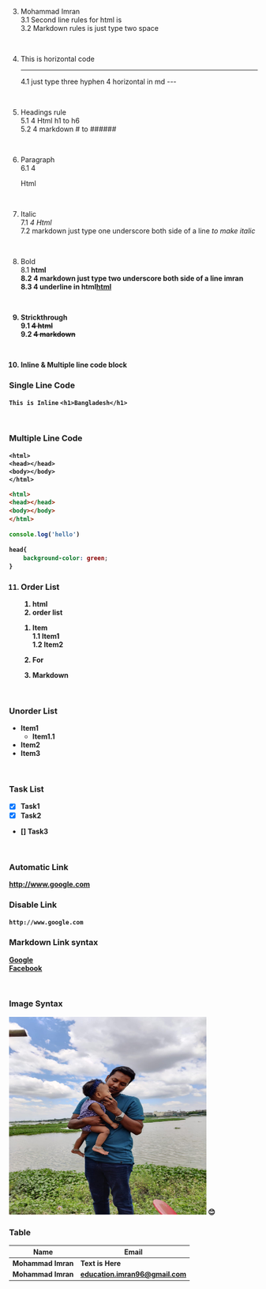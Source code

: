 <!-- markdown tutorial-->  
3. Mohammad Imran  
	3.1 Second line rules for html is <br/>
	3.2 Markdown rules is just type two space 
    
    <br/> 
4. This is horizontal code<hr/>
	4.1 just type three hyphen 4 horizontal in md ---  

    <br/>
5. Headings rule  
	5.1 4 Html h1 to h6  
	5.2 4 markdown # to ######  

    <br/>
6. Paragraph  
	6.1 4 <p>Html</p>

    <br/>
7. Italic  
	7.1 <i>4 Html</i>  
	7.2 markdown just type one underscore both side of a line _to make italic_ 

    <br/> 
8. Bold  
	8.1 <b>html  
	8.2 4 markdown just type two underscore both side of a line __imran__  
	8.3 4 underline in html<u>html</u>  

    <br/>
9. Strickthrough  
	9.1 <del>4 html</del>  
	9.2 ~~4 markdown~~  

    <br/>
10. Inline & Multiple line code block  

### Single Line Code
`This is Inline`
`<h1>Bangladesh</h1>`

<br/>

### Multiple Line Code
```
<html>
<head></head>
<body></body>
</html>

```
```html
<html>
<head></head>
<body></body>
</html>
```
```javascript
console.log('hello')
```
```css
head{
    background-color: green;
}
```
11. ### Order List

    <ol>
    <li>html</li>
    <li>order list</li>
    </ol>

    1. Item<br>
        1.1 Item1  
        1.2 Item2
    2. For 

    3. Markdown

    <br/>
### Unorder List

- Item1
    - Item1.1
- Item2
- Item3

 <br/>

### Task List
- [x] Task1
- [x] Task2
- [] Task3

<br/>

### Automatic Link

http://www.google.com

### Disable Link

`http://www.google.com`

### Markdown Link syntax

[Google](websitelink)  
[Facebook](facebookline)


</br>

### Image Syntax   

<!--![Profile](./images/imran_tasneem.jpg)-->
<img src="./images/imran_tasneem.jpg" width="400" height="400" title="profile image"/>  
😊

</br>

### Table  

| Name | Email |
| -----| ----- |
| Mohammad Imran | Text is Here |
| Mohammad Imran | education.imran96@gmail.com |

<!--all link is here-->
[websitelink]: http://www.google.com
[facebooklink]: http://www.facebook.com

